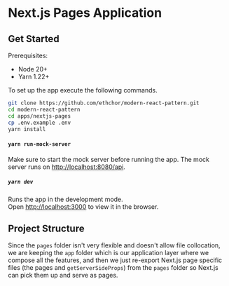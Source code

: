 # Next.js Pages Application

## Get Started

Prerequisites:

- Node 20+
- Yarn 1.22+

To set up the app execute the following commands.

```bash
git clone https://github.com/ethchor/modern-react-pattern.git
cd modern-react-pattern
cd apps/nextjs-pages
cp .env.example .env
yarn install
```

#### `yarn run-mock-server`

Make sure to start the mock server before running the app.
The mock server runs on [http://localhost:8080/api](http://localhost:8080/api).

##### `yarn dev`

Runs the app in the development mode.\
Open [http://localhost:3000](http://localhost:3000) to view it in the browser.

## Project Structure

Since the `pages` folder isn't very flexible and doesn't allow file collocation, we are keeping the `app` folder which is our application layer where we compose all the features, and then we just re-export Next.js page specific files (the pages and `getServerSideProps`) from the `pages` folder so Next.js can pick them up and serve as pages.

